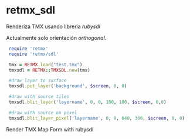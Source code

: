 retmx_sdl
=========
Renderiza TMX usando libreria *rubysdl*

Actualmente solo orientación *orthogonal*.

```ruby
 require 'retmx'
 require 'retmx/sdl'

 tmx = RETMX.load("test.tmx")
 tmxsdl = RETMX::TMXSDL.new(tmx)

 #draw layer to surface
 tmxsdl.put_layer('background', $screen, 0, 0)

 #draw with source tiles
 tmxsdl.blit_layer('layername', 0, 0, 100, 100, $screen, 0,0)

 #draw with source on pixel
 tmxsdl.blit_layer_pixel('layername', 0, 0, 640, 300, $screen, 0, 0)
```


Render TMX Map Form with rubysdl
